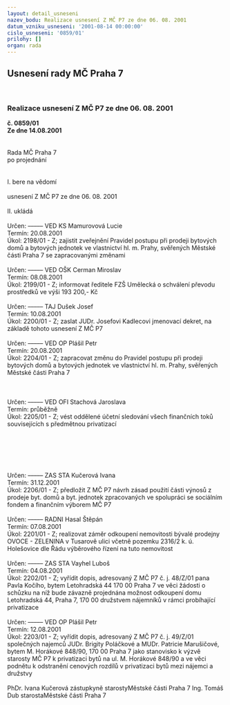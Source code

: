 ```yaml
---
layout: detail_usneseni
nazev_bodu: Realizace usnesení Z MČ P7 ze dne 06. 08. 2001
datum_vzniku_usneseni: '2001-08-14 00:00:00'
cislo_usneseni: '0859/01'
prilohy: []
organ: rada
---
```

<div id="ucUsn_pList" class="usn">
	<span><h2>Usnesení rady MČ Praha 7 </h2>
<br></span><div class="standBody">
<span><h3>Realizace usnesení Z MČ P7 ze dne 06. 08. 2001</h3></span><div class="center">
		<strong>č. 0859/01</strong><br>
	</div>
<div class="center">
		<strong>Ze dne 14.08.2001</strong><br><br>
	</div>
<br>Rada MČ Praha 7<br>po projednání<br><br><br>I.	bere na vědomí<br><br> usnesení Z MČ P7 ze dne 06. 08. 2001<br><br>II.	ukládá <br><br> Určen:	–––––	VED KS Mamurovová Lucie<br>Termín: 20.08.2001<br>Úkol:	2198/01 - Z; zajistit zveřejnění Pravidel postupu při prodeji bytových domů a bytových jednotek ve vlastnictví hl. m. Prahy, svěřených Městské části Praha 7 se zapracovanými změnami<br> <br> Určen:	–––––	VED OŠK Cerman Miroslav<br>Termín: 08.08.2001<br>Úkol:	2199/01 - Z; informovat ředitele FZŠ Umělecká o schválení převodu prostředků ve výši 193 200,- Kč<br> <br> Určen:	–––––	TAJ Dušek Josef<br>Termín: 10.08.2001<br>Úkol:	2200/01 - Z; zaslat JUDr. Josefovi Kadlecovi jmenovací dekret, na základě tohoto usnesení Z MČ P7<br> <br> Určen:	–––––	VED OP Plášil Petr<br>Termín: 20.08.2001<br>Úkol:	2204/01 - Z; zapracovat změnu do Pravidel postupu při prodeji bytových domů a bytových jednotek ve vlastnictví hl. m. Prahy, svěřených Městské části Praha 7 <br> <br><br><br> Určen:	–––––	VED OFI Stachová Jaroslava<br>Termín: průběžně<br>Úkol:	2205/01 - Z; vést oddělené účetní sledování všech finančních toků souvisejících s předmětnou privatizací<br> <br><br><br><br><br><br> Určen:	–––––	ZAS STA Kučerová Ivana<br>Termín: 31.12.2001<br>Úkol:	2206/01 - Z; předložit Z MČ P7 návrh zásad použití části výnosů z prodeje byt. domů a byt. jednotek zpracovaných ve spolupráci se sociálním fondem a finančním výborem MČ P7<br> <br> Určen:	–––––	RADNI Hasal Štěpán<br>Termín: 07.08.2001<br>Úkol:	2201/01 - Z; realizovat záměr odkoupení nemovitosti bývalé prodejny OVOCE  - ZELENINA v Tusarově ulici včetně pozemku 2316/2 k. ú. Holešovice dle Řádu výběrového řízení na tuto nemovitost<br> <br> Určen:	–––––	ZAS STA Vayhel Luboš<br>Termín: 04.08.2001<br>Úkol:	2202/01 - Z; vyřídit dopis, adresovaný Z MČ P7 č. j. 48/Z/01 pana  Pavla Kočího, bytem Letohradská 44  170 00  Praha 7 ve věci žádosti o schůzku na níž bude závazně projednána možnost odkoupení domu Letohradská 44, Praha 7, 170 00 družstvem nájemníků v rámci probíhající privatizace<br> <br> Určen:	–––––	VED OP Plášil Petr<br>Termín: 12.08.2001<br>Úkol:	2203/01 - Z; vyřídit dopis, adresovaný Z MČ P7 č. j. 49/Z/01 společných najemců JUDr. Brigity Poláčkové a MUDr. Patricie Marušičové, bytem M. Horákové 848/90, 170 00  Praha 7 jako stanovisko k výzvě starosty MČ P7 k privatizaci bytů na ul. M. Horákové 848/90 a ve věci podnětu k odstranění cenových rozdílů v privatizaci bytů mezi nájemci a družstvy<br>  	<br>PhDr. Ivana Kučerová zástupkyně starostyMěstské části Praha 7	Ing. Tomáš Dub starostaMěstské části Praha 7<br>	<br><br>
</div>
</div>
